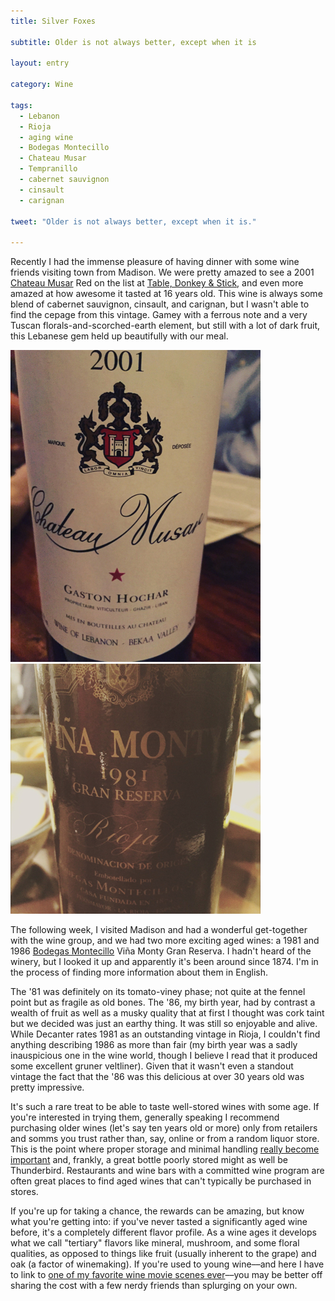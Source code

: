 ```yaml
---
title: Silver Foxes

subtitle: Older is not always better, except when it is

layout: entry

category: Wine

tags:
  - Lebanon
  - Rioja
  - aging wine
  - Bodegas Montecillo
  - Chateau Musar
  - Tempranillo
  - cabernet sauvignon
  - cinsault
  - carignan

tweet: "Older is not always better, except when it is."

---
```


Recently I had the immense pleasure of having dinner with some wine friends visiting town from Madison. We were pretty amazed to see a 2001 [Chateau Musar](http://www.chateaumusar.com) Red on the list at [Table, Donkey & Stick](http://www.tabledonkeystick.com), and even more amazed at how awesome it tasted at 16 years old. This wine is always some blend of cabernet sauvignon, cinsault, and carignan, but I wasn't able to find the cepage from this vintage. Gamey with a ferrous note and a very Tuscan florals-and-scorched-earth element, but still with a lot of dark fruit, this Lebanese gem held up beautifully with our meal. 

![Chateau Musar 2001](/photos/musar.jpg "Chateau Musar 2001 Gaston Hochar red")
![Bodegas Montecarlo Viña Monty 1981](/photos/vinamonty81.jpg "Viña Monty 1981 Rioja Tempranillo")

The following week, I visited Madison and had a wonderful get-together with the wine group, and we had two more exciting aged wines: a 1981 and 1986 [Bodegas Montecillo](http://www.bodegasmontecillo.com/?age-verified=ceb0d2b4ba) Viña Monty Gran Reserva. I hadn't heard of the winery, but I looked it up and apparently it's been around since 1874. I'm in the process of finding more information about them in English.

The '81 was definitely on its tomato-viney phase; not quite at the fennel point but as fragile as old bones. The '86, my birth year, had by contrast a wealth of fruit as well as a musky quality that at first I thought was cork taint but we decided was just an earthy thing. It was still so enjoyable and alive. While Decanter rates 1981 as an outstanding vintage in Rioja, I couldn't find anything describing 1986 as more than fair (my birth year was a sadly inauspicious one in the wine world, though I believe I read that it produced some excellent gruner veltliner). Given that it wasn't even a standout vintage the fact that the '86 was this delicious at over 30 years old was pretty impressive. 

It's such a rare treat to be able to taste well-stored wines with some age. If you're interested in trying them, generally speaking I recommend purchasing older wines (let's say ten years old or more) only from retailers and somms you trust rather than, say, online or from a random liquor store. This is the point where proper storage and minimal handling [really become important](http://skepchick.org/2014/06/skeptical-wine-ing-part-v1-drink-now/) and, frankly, a great bottle poorly stored might as well be Thunderbird. Restaurants and wine bars with a committed wine program are often great places to find aged wines that can't typically be purchased in stores. 

If you're up for taking a chance, the rewards can be amazing, but know what you're getting into: if you've never tasted a significantly aged wine before, it's a completely different flavor profile. As a wine ages it develops what we call "tertiary" flavors like mineral, mushroom, and some floral qualities, as opposed to things like fruit (usually inherent to the grape) and oak (a factor of winemaking). If you're used to young wine––and here I have to link to [one of my favorite wine movie scenes ever](https://www.youtube.com/watch?v=7sELqobCIXU)––you may be better off sharing the cost with a few nerdy friends than splurging on your own.
